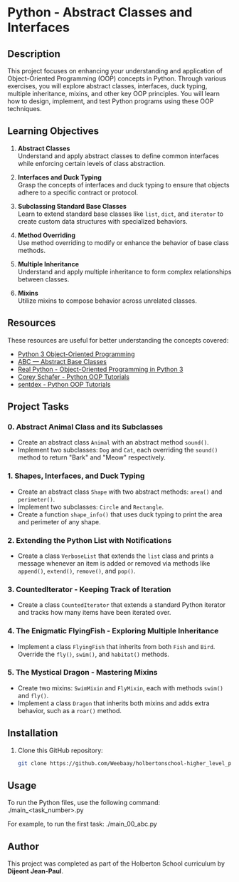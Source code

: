 # Python - Abstract Classes and Interfaces

## Description

This project focuses on enhancing your understanding and application of Object-Oriented Programming (OOP) concepts in Python. Through various exercises, you will explore abstract classes, interfaces, duck typing, multiple inheritance, mixins, and other key OOP principles. You will learn how to design, implement, and test Python programs using these OOP techniques.

## Learning Objectives

1. **Abstract Classes**  
   Understand and apply abstract classes to define common interfaces while enforcing certain levels of class abstraction.

2. **Interfaces and Duck Typing**  
   Grasp the concepts of interfaces and duck typing to ensure that objects adhere to a specific contract or protocol.

3. **Subclassing Standard Base Classes**  
   Learn to extend standard base classes like `list`, `dict`, and `iterator` to create custom data structures with specialized behaviors.

4. **Method Overriding**  
   Use method overriding to modify or enhance the behavior of base class methods.

5. **Multiple Inheritance**  
   Understand and apply multiple inheritance to form complex relationships between classes.

6. **Mixins**  
   Utilize mixins to compose behavior across unrelated classes.

## Resources

These resources are useful for better understanding the concepts covered:

- [Python 3 Object-Oriented Programming](https://docs.python.org/3/tutorial/classes.html)
- [ABC — Abstract Base Classes](https://docs.python.org/3/library/abc.html)
- [Real Python - Object-Oriented Programming in Python 3](https://realpython.com/python3-object-oriented-programming/)
- [Corey Schafer - Python OOP Tutorials](https://www.youtube.com/playlist?list=PL-osiE80TeTt2d9bfVyTiXJA-UTHn6WwU)
- [sentdex - Python OOP Tutorials](https://www.youtube.com/watch?v=ZDa-Z5JzLYM)

## Project Tasks

### 0. Abstract Animal Class and its Subclasses

- Create an abstract class `Animal` with an abstract method `sound()`.
- Implement two subclasses: `Dog` and `Cat`, each overriding the `sound()` method to return "Bark" and "Meow" respectively.

### 1. Shapes, Interfaces, and Duck Typing

- Create an abstract class `Shape` with two abstract methods: `area()` and `perimeter()`.
- Implement two subclasses: `Circle` and `Rectangle`.
- Create a function `shape_info()` that uses duck typing to print the area and perimeter of any shape.

### 2. Extending the Python List with Notifications

- Create a class `VerboseList` that extends the `list` class and prints a message whenever an item is added or removed via methods like `append()`, `extend()`, `remove()`, and `pop()`.

### 3. CountedIterator - Keeping Track of Iteration

- Create a class `CountedIterator` that extends a standard Python iterator and tracks how many items have been iterated over.

### 4. The Enigmatic FlyingFish - Exploring Multiple Inheritance

- Implement a class `FlyingFish` that inherits from both `Fish` and `Bird`. Override the `fly()`, `swim()`, and `habitat()` methods.

### 5. The Mystical Dragon - Mastering Mixins

- Create two mixins: `SwimMixin` and `FlyMixin`, each with methods `swim()` and `fly()`.
- Implement a class `Dragon` that inherits both mixins and adds extra behavior, such as a `roar()` method.

## Installation

1. Clone this GitHub repository:
   ```bash
   git clone https://github.com/Weebaay/holbertonschool-higher_level_programming.git

## Usage

To run the Python files, use the following command:
	./main_<task_number>.py

For example, to run the first task:
	./main_00_abc.py

## Author

This project was completed as part of the Holberton School curriculum by **Dijeont Jean-Paul**.